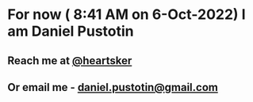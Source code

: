 # For now ( 8:41 AM on  6-Oct-2022) I am Daniel Pustotin
## Reach me at [@heartsker](https://t.me/heartsker)
## Or email me - daniel.pustotin@gmail.com
